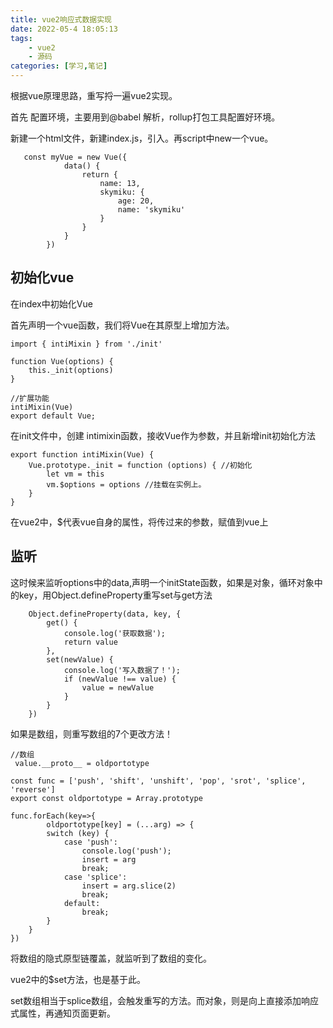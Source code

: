 ```yaml
---
title: vue2响应式数据实现
date: 2022-05-4 18:05:13
tags:
    - vue2
    - 源码
categories: [学习,笔记]
---
```

根据vue原理思路，重写捋一遍vue2实现。
<!-- more -->
首先 配置环境，主要用到@babel 解析，rollup打包工具配置好环境。

新建一个html文件，新建index.js，引入。再script中new一个vue。


```
   const myVue = new Vue({
            data() {
                return {
                    name: 13,
                    skymiku: {
                        age: 20,
                        name: 'skymiku'
                    }
                }
            }
        })
```

## 初始化vue

在index中初始化Vue

首先声明一个vue函数，我们将Vue在其原型上增加方法。

```
import { intiMixin } from './init'

function Vue(options) {
    this._init(options)
}

//扩展功能
intiMixin(Vue)
export default Vue;

```

在init文件中，创建 intimixin函数，接收Vue作为参数，并且新增init初始化方法

```
export function intiMixin(Vue) {
    Vue.prototype._init = function (options) { //初始化
        let vm = this
        vm.$options = options //挂载在实例上。
    }
}
```
在vue2中，$代表vue自身的属性，将传过来的参数，赋值到vue上

## 监听

这时候来监听options中的data,声明一个initState函数，如果是对象，循环对象中的key，用Object.defineProperty重写set与get方法

```
    Object.defineProperty(data, key, {
        get() {
            console.log('获取数据');
            return value
        },
        set(newValue) {
            console.log('写入数据了！');
            if (newValue !== value) {
                value = newValue
            }
        }
    })
```

如果是数组，则重写数组的7个更改方法！ 

```
//数组
 value.__proto__ = oldportotype

```

```
const func = ['push', 'shift', 'unshift', 'pop', 'srot', 'splice', 'reverse']
export const oldportotype = Array.prototype

func.forEach(key=>{
        oldportotype[key] = (...arg) => {
        switch (key) {
            case 'push':
                console.log('push');
                insert = arg
                break;
            case 'splice':
                insert = arg.slice(2)
                break;
            default:
                break;
        }
    }
})

```

将数组的隐式原型链覆盖，就监听到了数组的变化。

vue2中的$set方法，也是基于此。

set数组相当于splice数组，会触发重写的方法。而对象，则是向上直接添加响应式属性，再通知页面更新。